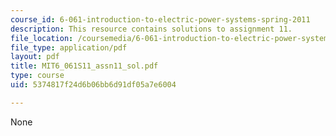 ```yaml
---
course_id: 6-061-introduction-to-electric-power-systems-spring-2011
description: This resource contains solutions to assignment 11.
file_location: /coursemedia/6-061-introduction-to-electric-power-systems-spring-2011/5374817f24d6b06bb6d91df05a7e6004_MIT6_061S11_assn11_sol.pdf
file_type: application/pdf
layout: pdf
title: MIT6_061S11_assn11_sol.pdf
type: course
uid: 5374817f24d6b06bb6d91df05a7e6004

---
```

None
